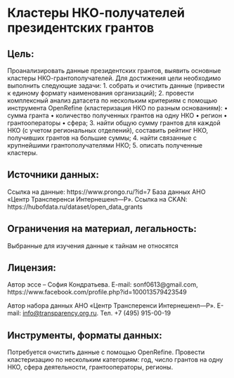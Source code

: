 <h1>Кластеры НКО-получателей президентских грантов</h1>

<h2>Цель:</h2>
Проанализировать данные президентских грантов, выявить основные кластеры НКО-грантополучателей. 
Для достижения цели необходимо выполнить следующие задачи: 
1. собрать и очистить данные (привести к единому формату наименования организаций);
2. провести комплексный анализ датасета по нескольким критериям с помощью инструмента OpenRefine (кластеризация НКО по разным основаниям):
• сумма гранта
• количество полученных грантов на одну НКО
• регион
• грантооператоры
• сфера;
3. найти общую сумму грантов для каждой НКО (с учетом региональных отделений), составить рейтинг НКО, получивших грантов на большие суммы;
4. найти связанные с крупнейшими грантополучателями НКО;
5. описать полученные кластеры.

<h2>Источники данных:</h2>
Ссылка на данные: https://www.prongo.ru/?id=7 База данных АНО «Центр Трансперенси Интернешенл—Р».
Ссылка на CKAN: https://hubofdata.ru/dataset/open_data_grants

<h2>Ограничения на материал, легальность:</h2>
Выбранные для изучения данные к тайнам не относятся

<h2>Лицензия:</h2>
Автор эссе – София Кондратьева. E-mail: sonf0613@gmail.com, https://www.facebook.com/profile.php?id=100013579423549

Автор набора данных АНО «Центр Трансперенси Интернешенл—Р». E-mail:  info@transparency.org.ru. Тел. +7 (495) 915-00-19

<h2>Инструменты, форматы данных:</h2>
Потребуется очистить данные с помощью OpenRefine. Провести кластеризацию по нескольким категориям: год, число грантов на одну НКО, сфера деятельности, грантооператоры, регионы.
